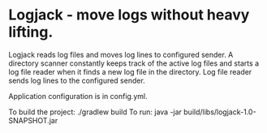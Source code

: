# Logjack - move logs without heavy lifting.

Logjack reads log files and moves log lines to configured sender. A directory scanner constantly keeps track of the active log files and starts a log file reader when it finds a new log file in the directory. Log file reader sends log lines to the configured sender. 

Application configuration is in config.yml. 

To build the project: ./gradlew build 
To run: java -jar build/libs/logjack-1.0-SNAPSHOT.jar

